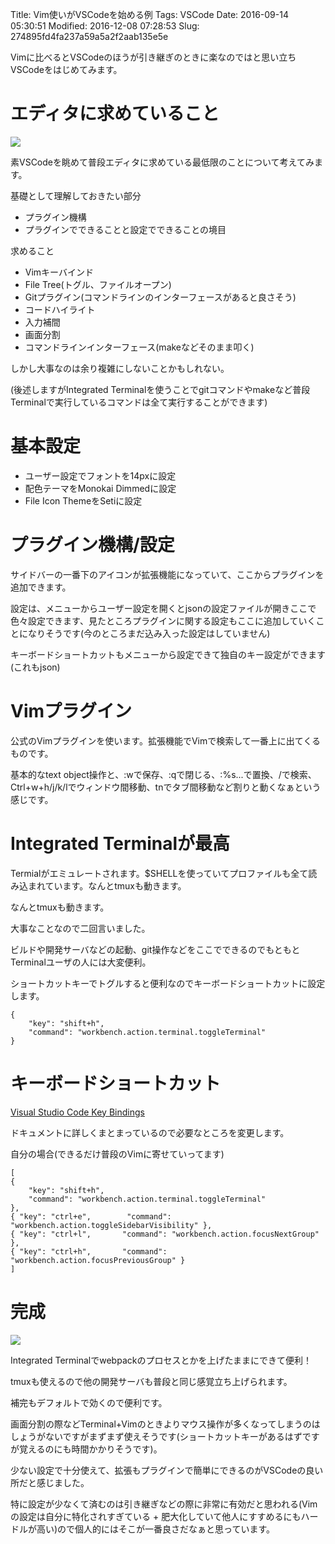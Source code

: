 Title: Vim使いがVSCodeを始める例
Tags: VSCode
Date: 2016-09-14 05:30:51
Modified: 2016-12-08 07:28:53
Slug: 274895fd4fa237a59a5a2f2aab135e5e

Vimに比べるとVSCodeのほうが引き継ぎのときに楽なのではと思い立ちVSCodeをはじめてみます。

# エディタに求めていること

![](https://i.gyazo.com/307d663020d4557260bbbc6bfe45de13.png)

素VSCodeを眺めて普段エディタに求めている最低限のことについて考えてみます。

基礎として理解しておきたい部分

- プラグイン機構
- プラグインでできることと設定でできることの境目

求めること

- Vimキーバインド
- File Tree(トグル、ファイルオープン)
- Gitプラグイン(コマンドラインのインターフェースがあると良さそう)
- コードハイライト
- 入力補間
- 画面分割
- コマンドラインインターフェース(makeなどそのまま叩く)

しかし大事なのは余り複雑にしないことかもしれない。

(後述しますがIntegrated Terminalを使うことでgitコマンドやmakeなど普段Terminalで実行しているコマンドは全て実行することができます)

# 基本設定

- ユーザー設定でフォントを14pxに設定
- 配色テーマをMonokai Dimmedに設定
- File Icon ThemeをSetiに設定

# プラグイン機構/設定

サイドバーの一番下のアイコンが拡張機能になっていて、ここからプラグインを追加できます。

設定は、メニューからユーザー設定を開くとjsonの設定ファイルが開きここで色々設定できます、見たところプラグインに関する設定もここに追加していくことになりそうです(今のところまだ込み入った設定はしていません)

キーボードショートカットもメニューから設定できて独自のキー設定ができます(これもjson)

# Vimプラグイン

公式のVimプラグインを使います。拡張機能でVimで検索して一番上に出てくるものです。

基本的なtext object操作と、:wで保存、:qで閉じる、:%s...で置換、/で検索、Ctrl+w+h/j/k/lでウィンドウ間移動、tnでタブ間移動など割りと動くなぁという感じです。

# Integrated Terminalが最高

Termialがエミュレートされます。$SHELLを使っていてプロファイルも全て読み込まれています。なんとtmuxも動きます。

なんとtmuxも動きます。

大事なことなので二回言いました。

ビルドや開発サーバなどの起動、git操作などをここでできるのでもともとTerminalユーザの人には大変便利。

ショートカットキーでトグルすると便利なのでキーボードショートカットに設定します。

```
{
    "key": "shift+h",
    "command": "workbench.action.terminal.toggleTerminal"
}
```

# キーボードショートカット

[Visual Studio Code Key Bindings](https://code.visualstudio.com/docs/customization/keybindings "Visual Studio Code Key Bindings")

ドキュメントに詳しくまとまっているので必要なところを変更します。

自分の場合(できるだけ普段のVimに寄せていってます)

```
[
{
    "key": "shift+h",
    "command": "workbench.action.terminal.toggleTerminal"
},
{ "key": "ctrl+e",        "command": "workbench.action.toggleSidebarVisibility" },
{ "key": "ctrl+l",       "command": "workbench.action.focusNextGroup" },
{ "key": "ctrl+h",       "command": "workbench.action.focusPreviousGroup" }
]
```

# 完成

![](https://i.gyazo.com/ae0949b4791e3021372c909fbdb5059a.png)

Integrated Terminalでwebpackのプロセスとかを上げたままにできて便利！

tmuxも使えるので他の開発サーバも普段と同じ感覚立ち上げられます。

補完もデフォルトで効くので便利です。

画面分割の際などTerminal+Vimのときよりマウス操作が多くなってしまうのはしょうがないですがまずまず使えそうです(ショートカットキーがあるはずですが覚えるのにも時間かかりそうです)。

少ない設定で十分使えて、拡張もプラグインで簡単にできるのがVSCodeの良い所だと感じました。

特に設定が少なくて済むのは引き継ぎなどの際に非常に有効だと思われる(Vimの設定は自分に特化されすぎている + 肥大化していて他人にすすめるにもハードルが高い)ので個人的にはそこが一番良さだなぁと思っています。